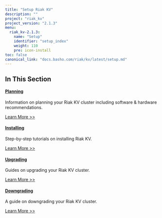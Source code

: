 ```yaml
---
title: "Setup Riak KV"
description: ""
project: "riak_kv"
project_version: "2.1.3"
menu:
  riak_kv-2.1.3:
    name: "Setup"
    identifier: "setup_index"
    weight: 110
    pre: icon-install
toc: false
canonical_link: "docs.basho.com/riak/kv/latest/setup.md"
---
```


[plan index]: /riak/kv/2.1.3/setup/planning
[install index]: /riak/kv/2.1.3/setup/installing
[upgrade index]: /riak/kv/2.1.3/setup/upgrading
[downgrade]: /riak/kv/2.1.3/setup/upgrading/downgrade

## In This Section

#### [Planning][plan index]

Information on planning your Riak KV cluster including software & hardware recommendations.

[Learn More >>][plan index]

#### [Installing][install index]

Step-by-step tutorials on installing Riak KV.

[Learn More >>][install index]

#### [Upgrading][upgrade index]

Guides on upgrading your Riak KV cluster.

[Learn More >>][upgrade index]

#### [Downgrading][downgrade]

A guide on downgrading your Riak KV cluster.

[Learn More >>][downgrade]

